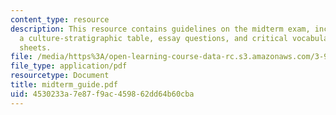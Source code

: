 ```yaml
---
content_type: resource
description: This resource contains guidelines on the midterm exam, including identifications,
  a culture-stratigraphic table, essay questions, and critical vocabulary and handout
  sheets.
file: /media/https%3A/open-learning-course-data-rc.s3.amazonaws.com/3-986-the-human-past-introduction-to-archaeology-fall-2006/4530233a7e87f9ac459862dd64b60cba_midterm_guide.pdf
file_type: application/pdf
resourcetype: Document
title: midterm_guide.pdf
uid: 4530233a-7e87-f9ac-4598-62dd64b60cba
---
```

